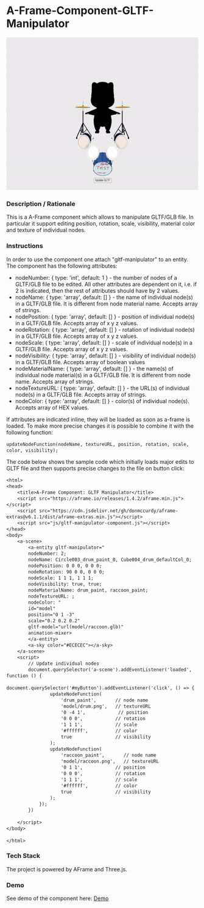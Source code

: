 # A-Frame-Component-GLTF-Manipulator
<img src="img/screenshot.gif" title="Video screen capture" alt="Video screen capture" height="400">



### **Description / Rationale**
This is a A-Frame component which allows to manipulate GLTF/GLB file. In particular it support editing position, rotation, scale, visibility, material color and texture of individual nodes.  

### **Instructions**

In order to use the component one attach "gltf-manipulator" to an entity. The component has the following attributes: 
* nodeNumber: { type: 'int', default: 1 } - the number of nodes of a GLTF/GLB file to be edited. All other attributes are dependent on it, i.e. if 2 is indicated, then the rest of attributes should have by 2 values.   
* nodeName: { type: 'array', default: [] } - the name of individual node(s) in a GLTF/GLB file. It is different from node material name. Accepts array of strings.  
* nodePosition: { type: 'array', default: [] } - position of individual node(s) in a GLTF/GLB file. Accepts array of x y z values.
* nodeRotation: { type: 'array', default: [] } - rotation of individual node(s) in a GLTF/GLB file. Accepts array of x y z values.
* nodeScale: { type: 'array', default: [] } - scale of individual node(s) in a GLTF/GLB file. Accepts array of x y z values.
* nodeVisibility: { type: 'array', default: [] } - visibility of individual node(s) in a GLTF/GLB file. Accepts array of boolean values
* nodeMaterialName: { type: 'array', default: [] } - the name(s) of individual node material(s) in a GLTF/GLB file. It is different from node name. Accepts array of strings.
* nodeTextureURL: { type: 'array', default: [] } - the URL(s) of individual node(s) in a GLTF/GLB file. Accepts array of strings.
* nodeColor: { type: 'array', default: [] } - color(s) of individual node(s). Accepts array of HEX values.

If attributes are indicated inline, they will be loaded as soon as a-frame is loaded. To make more precise changes it is possible to combine it with the following function:
```
updateNodeFunction(nodeName, textureURL, position, rotation, scale, color, visibility);
```
The code below shows the sample code which initially loads major edits to GLTF file and then supports precise changes to the file on button click:
```
<html>
<head>
    <title>A-Frame Component: GLTF Manipulator</title>
    <script src="https://aframe.io/releases/1.4.2/aframe.min.js"></script>
    <script src="https://cdn.jsdelivr.net/gh/donmccurdy/aframe-extras@v6.1.1/dist/aframe-extras.min.js"></script>
    <script src="js/gltf-manipulator-component.js"></script>
</head>
<body>
    <a-scene>
        <a-entity gltf-manipulator="
        nodeNumber: 2;
        nodeName: Circle003_drum_paint_0, Cube004_drum_defaultCol_0; 
        nodePosition: 0 0 0, 0 0 0;
        nodeRotation: 90 0 0, 0 0 0;
        nodeScale: 1 1 1, 1 1 1;
        nodeVisibility: true, true;
        nodeMaterialName: drum_paint, raccoon_paint; 
        nodeTextureURL: ;
        nodeColor: " 
        id="model" 
        position="0 1 -3" 
        scale="0.2 0.2 0.2" 
        gltf-model="url(model/raccoon.glb)"
        animation-mixer>
        </a-entity>
        <a-sky color="#ECECEC"></a-sky>
    </a-scene>
    <script>
        // Update individual nodes
        document.querySelector('a-scene').addEventListener('loaded', function () {
            document.querySelector('#myButton').addEventListener('click', () => {
                updateNodeFunction(
                    'drum_paint',       // node name
                    'model/drum.png',   // textureURL
                    '0 -4 1',            // position
                    '0 0 0',            // rotation
                    '1 1 1',            // scale
                    '#ffffff',          // color
                    true                // visibility
                );
                updateNodeFunction(
                    'raccoon_paint',       // node name
                    'model/raccoon.png',   // textureURL
                    '0 1 1',            // position
                    '0 0 0',            // rotation
                    '1 1 1',            // scale
                    '#ffffff',          // color
                    true                // visibility
                );            
            });
        })

    </script>
</body>

</html>
```

### **Tech Stack**
The project is powered by AFrame and Three.js. 

### **Demo**
See demo of the component here: [Demo](https://gltf-manipulator.glitch.me/)
